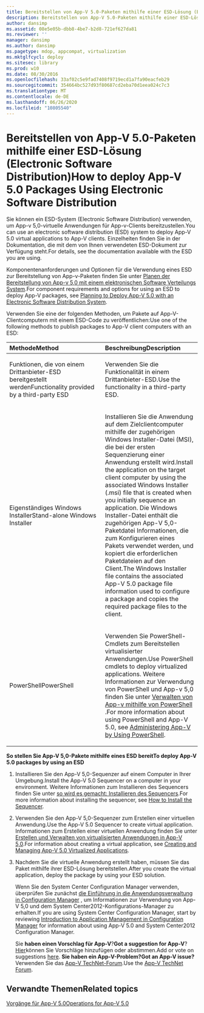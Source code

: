 ```yaml
---
title: Bereitstellen von App-V 5.0-Paketen mithilfe einer ESD-Lösung (Electronic Software Distribution)
description: Bereitstellen von App-V 5.0-Paketen mithilfe einer ESD-Lösung (Electronic Software Distribution)
author: dansimp
ms.assetid: 08e5e05b-dbb8-4be7-b2d8-721ef627da81
ms.reviewer: ''
manager: dansimp
ms.author: dansimp
ms.pagetype: mdop, appcompat, virtualization
ms.mktglfcycl: deploy
ms.sitesec: library
ms.prod: w10
ms.date: 08/30/2016
ms.openlocfilehash: 33af02c5e9fad7408f9719ecd1a7fa90eacfeb29
ms.sourcegitcommit: 354664bc527d93f80687cd2eba70d1eea024c7c3
ms.translationtype: MT
ms.contentlocale: de-DE
ms.lasthandoff: 06/26/2020
ms.locfileid: "10805540"
---
```

# <span data-ttu-id="595c9-103">Bereitstellen von App-V 5.0-Paketen mithilfe einer ESD-Lösung (Electronic Software Distribution)</span><span class="sxs-lookup"><span data-stu-id="595c9-103">How to deploy App-V 5.0 Packages Using Electronic Software Distribution</span></span>


<span data-ttu-id="595c9-104">Sie können ein ESD-System (Electronic Software Distribution) verwenden, um App-v 5,0-virtuelle Anwendungen für App-v-Clients bereitzustellen.</span><span class="sxs-lookup"><span data-stu-id="595c9-104">You can use an electronic software distribution (ESD) system to deploy App-V 5.0 virtual applications to App-V clients.</span></span> <span data-ttu-id="595c9-105">Einzelheiten finden Sie in der Dokumentation, die mit dem von Ihnen verwendeten ESD-Dokument zur Verfügung steht.</span><span class="sxs-lookup"><span data-stu-id="595c9-105">For details, see the documentation available with the ESD you are using.</span></span>

<span data-ttu-id="595c9-106">Komponentenanforderungen und Optionen für die Verwendung eines ESD zur Bereitstellung von App-v-Paketen finden Sie unter [Planen der Bereitstellung von App-v 5,0 mit einem elektronischen Software Verteilungs System](planning-to-deploy-app-v-50-with-an-electronic-software-distribution-system.md).</span><span class="sxs-lookup"><span data-stu-id="595c9-106">For component requirements and options for using an ESD to deploy App-V packages, see [Planning to Deploy App-V 5.0 with an Electronic Software Distribution System](planning-to-deploy-app-v-50-with-an-electronic-software-distribution-system.md).</span></span>

<span data-ttu-id="595c9-107">Verwenden Sie eine der folgenden Methoden, um Pakete auf App-V-Clientcomputern mit einem ESD-Code zu veröffentlichen:</span><span class="sxs-lookup"><span data-stu-id="595c9-107">Use one of the following methods to publish packages to App-V client computers with an ESD:</span></span>

<table>
<colgroup>
<col width="50%" />
<col width="50%" />
</colgroup>
<thead>
<tr class="header">
<th align="left"><span data-ttu-id="595c9-108">Methode</span><span class="sxs-lookup"><span data-stu-id="595c9-108">Method</span></span></th>
<th align="left"><span data-ttu-id="595c9-109">Beschreibung</span><span class="sxs-lookup"><span data-stu-id="595c9-109">Description</span></span></th>
</tr>
</thead>
<tbody>
<tr class="odd">
<td align="left"><p><span data-ttu-id="595c9-110">Funktionen, die von einem Drittanbieter-ESD bereitgestellt werden</span><span class="sxs-lookup"><span data-stu-id="595c9-110">Functionality provided by a third-party ESD</span></span></p></td>
<td align="left"><p><span data-ttu-id="595c9-111">Verwenden Sie die Funktionalität in einem Drittanbieter-ESD.</span><span class="sxs-lookup"><span data-stu-id="595c9-111">Use the functionality in a third-party ESD.</span></span></p></td>
</tr>
<tr class="even">
<td align="left"><p><span data-ttu-id="595c9-112">Eigenständiges Windows Installer</span><span class="sxs-lookup"><span data-stu-id="595c9-112">Stand-alone Windows Installer</span></span></p></td>
<td align="left"><p><span data-ttu-id="595c9-113">Installieren Sie die Anwendung auf dem Zielclientcomputer mithilfe der zugehörigen Windows Installer-Datei (MSI), die bei der ersten Sequenzierung einer Anwendung erstellt wird.</span><span class="sxs-lookup"><span data-stu-id="595c9-113">Install the application on the target client computer by using the associated Windows Installer (.msi) file that is created when you initially sequence an application.</span></span> <span data-ttu-id="595c9-114">Die Windows Installer-Datei enthält die zugehörigen App-V 5,0-Paketdatei Informationen, die zum Konfigurieren eines Pakets verwendet werden, und kopiert die erforderlichen Paketdateien auf den Client.</span><span class="sxs-lookup"><span data-stu-id="595c9-114">The Windows Installer file contains the associated App-V 5.0 package file information used to configure a package and copies the required package files to the client.</span></span></p></td>
</tr>
<tr class="odd">
<td align="left"><p><span data-ttu-id="595c9-115">PowerShell</span><span class="sxs-lookup"><span data-stu-id="595c9-115">PowerShell</span></span></p></td>
<td align="left"><p><span data-ttu-id="595c9-116">Verwenden Sie PowerShell-Cmdlets zum Bereitstellen virtualisierter Anwendungen.</span><span class="sxs-lookup"><span data-stu-id="595c9-116">Use PowerShell cmdlets to deploy virtualized applications.</span></span> <span data-ttu-id="595c9-117">Weitere Informationen zur Verwendung von PowerShell und App-v 5,0 finden Sie unter <a href="administering-app-v-by-using-powershell.md" data-raw-source="[Administering App-V by Using PowerShell](administering-app-v-by-using-powershell.md)"> Verwalten von App-v mithilfe von PowerShell </a> .</span><span class="sxs-lookup"><span data-stu-id="595c9-117">For more information about using PowerShell and App-V 5.0, see <a href="administering-app-v-by-using-powershell.md" data-raw-source="[Administering App-V by Using PowerShell](administering-app-v-by-using-powershell.md)">Administering App-V by Using PowerShell</a>.</span></span></p></td>
</tr>
</tbody>
</table>

 

**<span data-ttu-id="595c9-118">So stellen Sie App-V 5,0-Pakete mithilfe eines ESD bereit</span><span class="sxs-lookup"><span data-stu-id="595c9-118">To deploy App-V 5.0 packages by using an ESD</span></span>**

1.  <span data-ttu-id="595c9-119">Installieren Sie den App-V 5,0-Sequenzer auf einem Computer in Ihrer Umgebung.</span><span class="sxs-lookup"><span data-stu-id="595c9-119">Install the App-V 5.0 Sequencer on a computer in your environment.</span></span> <span data-ttu-id="595c9-120">Weitere Informationen zum Installieren des Sequencers finden Sie unter [so wird es gemacht: Installieren des Sequencers](how-to-install-the-sequencer-beta-gb18030.md).</span><span class="sxs-lookup"><span data-stu-id="595c9-120">For more information about installing the sequencer, see [How to Install the Sequencer](how-to-install-the-sequencer-beta-gb18030.md).</span></span>

2.  <span data-ttu-id="595c9-121">Verwenden Sie den App-V 5,0-Sequenzer zum Erstellen einer virtuellen Anwendung.</span><span class="sxs-lookup"><span data-stu-id="595c9-121">Use the App-V 5.0 Sequencer to create virtual application.</span></span> <span data-ttu-id="595c9-122">Informationen zum Erstellen einer virtuellen Anwendung finden Sie unter [Erstellen und Verwalten von virtualisierten Anwendungen in App-V 5,0](creating-and-managing-app-v-50-virtualized-applications.md).</span><span class="sxs-lookup"><span data-stu-id="595c9-122">For information about creating a virtual application, see [Creating and Managing App-V 5.0 Virtualized Applications](creating-and-managing-app-v-50-virtualized-applications.md).</span></span>

3.  <span data-ttu-id="595c9-123">Nachdem Sie die virtuelle Anwendung erstellt haben, müssen Sie das Paket mithilfe ihrer ESD-Lösung bereitstellen.</span><span class="sxs-lookup"><span data-stu-id="595c9-123">After you create the virtual application, deploy the package by using your ESD solution.</span></span>

    <span data-ttu-id="595c9-124">Wenn Sie den System Center Configuration Manager verwenden, überprüfen Sie zunächst [die Einführung in die Anwendungsverwaltung in Configuration Manager](https://go.microsoft.com/fwlink/?LinkId=281816) , um Informationen zur Verwendung von App-V 5,0 und dem System Center2012-Konfigurations-Manager zu erhalten.</span><span class="sxs-lookup"><span data-stu-id="595c9-124">If you are using System Center Configuration Manager, start by reviewing [Introduction to Application Management in Configuration Manager](https://go.microsoft.com/fwlink/?LinkId=281816) for information about using App-V 5.0 and System Center2012 Configuration Manager.</span></span>

    <span data-ttu-id="595c9-125">Sie **haben einen Vorschlag für App-V**?</span><span class="sxs-lookup"><span data-stu-id="595c9-125">**Got a suggestion for App-V**?</span></span> <span data-ttu-id="595c9-126">[Hier](http://appv.uservoice.com/forums/280448-microsoft-application-virtualization)können Sie Vorschläge hinzufügen oder abstimmen.</span><span class="sxs-lookup"><span data-stu-id="595c9-126">Add or vote on suggestions [here](http://appv.uservoice.com/forums/280448-microsoft-application-virtualization).</span></span> **<span data-ttu-id="595c9-127">Sie haben ein App-V-Problem?</span><span class="sxs-lookup"><span data-stu-id="595c9-127">Got an App-V issue?</span></span>** <span data-ttu-id="595c9-128">Verwenden Sie das [App-V TechNet-Forum](https://social.technet.microsoft.com/Forums/home?forum=mdopappv).</span><span class="sxs-lookup"><span data-stu-id="595c9-128">Use the [App-V TechNet Forum](https://social.technet.microsoft.com/Forums/home?forum=mdopappv).</span></span>

## <span data-ttu-id="595c9-129">Verwandte Themen</span><span class="sxs-lookup"><span data-stu-id="595c9-129">Related topics</span></span>


[<span data-ttu-id="595c9-130">Vorgänge für App-V 5.0</span><span class="sxs-lookup"><span data-stu-id="595c9-130">Operations for App-V 5.0</span></span>](operations-for-app-v-50.md)

 

 






